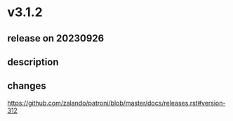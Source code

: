 # v3.1.2

## release on 20230926

## description

## changes

<a href="https://github.com/zalando/patroni/blob/master/docs/releases.rst#version-312">https://github.com/zalando/patroni/blob/master/docs/releases.rst#version-312</a>

